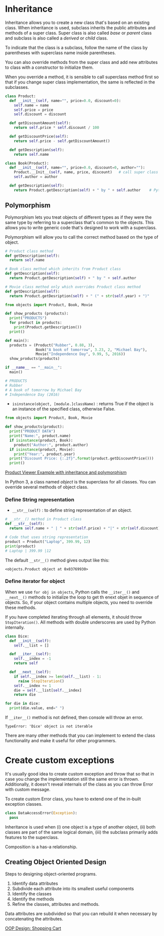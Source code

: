 # Inheritance

Inheritance allows you to create a new class that's based on an existing class. When inheritance is used, subclass inherits the public attributes and methods of a super class.
Super class is also called *base* or *parent* class and subclass is also called a *derived* or *child* class.

To indicate that the class is a subclass, follow the name of the class by parentheses with superclass name inside parentheses.

You can also override methods from the super class and add new attributes to class with a constructor to initialize them.

When you override a method, it is sensible to call superclass method first so that if you change super class implementation, the same is reflected in the subclasses.

```python
class Product:
  def __init__(self, name="", price=0.0, discount=0):
    self.name = name
    self.price = price
    self.discount = discount

  def getDiscountAmount(self):
    return self.price * self.discount / 100

  def getDiscountPrice(self):
    return self.price - self.getDiscountAmount()

  def getDescription(self):
    return self.name
```

```python
class Book(Product):
  def __init__(self, name="", price=0.0, discount=0, author=""):
    Product.__Init__(self, name, price, discount)   # call super class constructor to initialize common attributes.
    self.author = author

  def getDescription(self):
    return Product.getDescription(self) + " by " + self.author    # Python uses super class name to access super class methods, similar to super in Java
```

## Polymorphism

Polymorphism lets you treat objects of different types as if they were the same type by referring to a superclass that's common to the objects. This allows you to write generic code that's designed to work with a superclass.

Polymorphism will allow you to call the correct method based on the type of object.

```python
# Product class method
def getDescription(self):
  return self.name
```

```python
# Book class method which inherits from Product class
def getDescription(self):
  return Product.getDescription(self) + " by " + self.author
```

```python
# Movie class method only which overrides Product class method
def getDescription(self):
  return Product.getDesription(self) + " (" + str(self.year) + ")"
```

```python
from objects import Product, Book, Movie

def show_products (products):
  print("PRODUCTS")
  for product in products:
    print(Product.getDescription())
  print()

def main():
  products = (Product("Rubber", 0.88, 3),
              Book("A book of tomorrow", 3.23, 2, "Michael Bay"),
              Movie("Independence Day", 9.99, 5, 2016))
  show_products(products)

if __name__ == "__main__":
  main()

# PRODUCTS
# Rubber
# A book of tomorrow by Michael Bay
# Independence Day (2016)
```

- `isinstance(object, [module.]className)` : returns True if the object is an instance of the specified class, otherwise False.

```python
from objects import Product, Book, Movie

def show_products(product):
  print("PRODUCT DATA")
  print("Name:", product.name)
  if isinstance(product, Book):
    product("Author:", product.author)
  if isinstance(product, Movie):
    print("Year:", product.year)
  print("Discount Price: {:.2f}".format(product.getDiscountPrice()))
  print()
```

[Product Viewer Example with inheritance and polymorphism](../examples/product_viewer/product_viewer.py)

In Python 3, a class named *object* is the superclass for all classes. You can override several methods of object class.

### Define String representation

- `__str__(self)` : to define string representation of an object.

```python
# __str__() method in Product class
def __str__(self):
  return self.name + " | " + str(self.price) + "|" + str(self.discount)
```

```python
# Code that uses string representation
product = Product("Laptop", 399.99, 12)
print(product)
# Laptop | 399.99 |12
```

The default `__str__()` method gives output like this:

`<objects.Product object at 0x03769930>`

### Define iterator for object

When we use `for obj in objects`, Python calls the `__iter__()` and `__next__()` methods to initialize the loop to get th enext objet in sequence of objects. So, if your object contains multiple objects, you need to override these methods.

If you have completed iterating through all elements, it should throw `StopIteration()`. All methods with double underscores are used by Python internally.

```python
class Dice:
  def __init__(self):
    self.__list = []

  def __iter__(self):
    self.__index = -1
    return self

  def __next__(self):
    if self.__index >= len(self.__list) - 1:
      raise StopIteration()
    self.__index += 1
    die = self.__list[self.__index]
    return die
```

```python
for die in dice:
  print(die.value, end=" ")
```

If `__iter__()` method is not defined, then console will throw an error.

`TypeError: 'Dice' object is not iterable`

There are many other methods that you can implement to extend the class functionality and make it useful for other programmers.

# Create custom exceptions

It's usually good idea to create custom exception and throw that so that in case you change the implementation still the same error is thrown. Additionally, it doesn't reveal internals of the class as you can throw Error with custom message.

To create custom Error class, you have to extend one of the in-built exception classes.

```python
class DataAccessError(Exception):
  pass
```

Inheritance is used when (i) one object is a type of another object, (ii) both classes are part of the same logical domain, (iii) the subclass primarily adds features to the superclass.

Composition is a has-a relationship.

## Creating Object Oriented Design

Steps to designing object-oriented programs.

1. Identify data attributes
2. Subdivide each attribute into its smallest useful components
3. Identify the classes
4. Identify the methods
5. Refine the classes, attributes and methods.

Data attributes are subdivided so that you can rebuild it when necessary by concatenating the attributes.

[OOP Design: Shopping Cart](../examples/shopping/)
